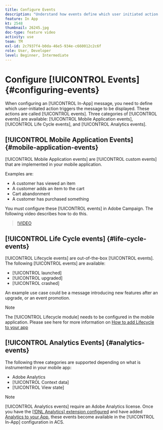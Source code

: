 ```yaml
---
title: Configure Events
description: "Understand how events define which user initiated action will trigger an in-app message to be displayed. "
feature: In App
kt: 2548
thumbnail: 26245.jpg
doc-type: feature video
activity: use
team: TM
exl-id: 2c7937f4-b0da-46e5-934e-c660012c2c6f
role: User, Developer
level: Beginner, Intermediate
---
```

# Configure [!UICONTROL Events] {#configuring-events}

When configuring an [!UICONTROL In-App] message, you need to define which user-initiated action triggers the message to be displayed. These actions are called [!UICONTROL events]. Three categories of [!UICONTROL events] are available: [!UICONTROL Mobile Application events], [!UICONTROL Life Cycle events], and [!UICONTROL Analytics events].

## [!UICONTROL Mobile Application Events] {#mobile-application-events}

[!UICONTROL Mobile Application events] are [!UICONTROL custom events] that are implemented in your mobile application.

Examples are:

* A customer has viewed an item
* A customer adds an item to the cart
* Cart abandonment
* A customer has purchased something

You must configure these [!UICONTROL events] in Adobe Campaign. The following video describes how to do this.

>[!VIDEO](https://video.tv.adobe.com/v/26245?quality=12)

## [!UICONTROL Life Cycle events]  {#life-cycle-events}

[!UICONTROL Lifecycle events] are out-of-the-box [!UICONTROL events]. The following [!UICONTROL events] are available:

* [!UICONTROL launched]
* [!UICONTROL upgraded]
* [!UICONTROL crashed]

An example use case could be a message introducing new features after an upgrade, or an event promotion.

>[!NOTE]
>
>The [!UICONTROL Lifecycle module] needs to be configured in the mobile application. Please see here for more information on [How to add Lifecycle to your app](https://aep-sdks.gitbook.io/docs/using-mobile-extensions/mobile-core/lifecycle)

## [!UICONTROL Analytics Events] {#analytics-events}

The following three categories are supported depending on what is instrumented in your mobile app:

* Adobe Analytics
* [!UICONTROL Context data]
* [!UICONTROL View state]

>[!NOTE]
>
>[!UICONTROL Analytics events] require an Adobe Analytics license. Once you have the [[!DNL Analytics] extension configured](https://aep-sdks.gitbook.io/docs/using-mobile-extensions/adobe-analytics#configure-analytics-extension-in-launch) and have added [Analytics to your App](https://aep-sdks.gitbook.io/docs/using-mobile-extensions/adobe-analytics#add-analytics-to-your-app), these events become available in the [!UICONTROL In-App] configuration in ACS.
